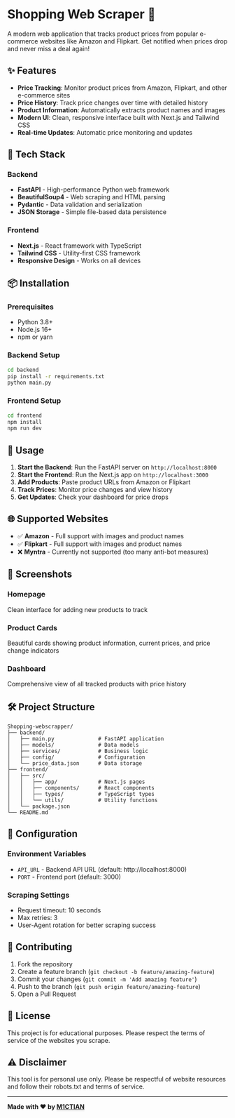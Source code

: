 # Shopping Web Scraper 🛒

A modern web application that tracks product prices from popular e-commerce websites like Amazon and Flipkart. Get notified when prices drop and never miss a deal again!

## ✨ Features

- **Price Tracking**: Monitor product prices from Amazon, Flipkart, and other e-commerce sites
- **Price History**: Track price changes over time with detailed history
- **Product Information**: Automatically extracts product names and images
- **Modern UI**: Clean, responsive interface built with Next.js and Tailwind CSS
- **Real-time Updates**: Automatic price monitoring and updates

## 🚀 Tech Stack

### Backend
- **FastAPI** - High-performance Python web framework
- **BeautifulSoup4** - Web scraping and HTML parsing
- **Pydantic** - Data validation and serialization
- **JSON Storage** - Simple file-based data persistence

### Frontend
- **Next.js** - React framework with TypeScript
- **Tailwind CSS** - Utility-first CSS framework
- **Responsive Design** - Works on all devices

## 📦 Installation

### Prerequisites
- Python 3.8+
- Node.js 16+
- npm or yarn

### Backend Setup
```bash
cd backend
pip install -r requirements.txt
python main.py
```

### Frontend Setup
```bash
cd frontend
npm install
npm run dev
```

## 🎯 Usage

1. **Start the Backend**: Run the FastAPI server on `http://localhost:8000`
2. **Start the Frontend**: Run the Next.js app on `http://localhost:3000`
3. **Add Products**: Paste product URLs from Amazon or Flipkart
4. **Track Prices**: Monitor price changes and view history
5. **Get Updates**: Check your dashboard for price drops

## 🌐 Supported Websites

- ✅ **Amazon** - Full support with images and product names
- ✅ **Flipkart** - Full support with images and product names
- ❌ **Myntra** - Currently not supported (too many anti-bot measures)

## 📸 Screenshots

### Homepage
Clean interface for adding new products to track

### Product Cards
Beautiful cards showing product information, current prices, and price change indicators

### Dashboard
Comprehensive view of all tracked products with price history

## 🛠️ Project Structure

```
Shopping-webscrapper/
├── backend/
│   ├── main.py              # FastAPI application
│   ├── models/              # Data models
│   ├── services/            # Business logic
│   ├── config/              # Configuration
│   └── price_data.json      # Data storage
├── frontend/
│   ├── src/
│   │   ├── app/             # Next.js pages
│   │   ├── components/      # React components
│   │   ├── types/           # TypeScript types
│   │   └── utils/           # Utility functions
│   └── package.json
└── README.md
```

## 🔧 Configuration

### Environment Variables
- `API_URL` - Backend API URL (default: http://localhost:8000)
- `PORT` - Frontend port (default: 3000)

### Scraping Settings
- Request timeout: 10 seconds
- Max retries: 3
- User-Agent rotation for better scraping success

## 🤝 Contributing

1. Fork the repository
2. Create a feature branch (`git checkout -b feature/amazing-feature`)
3. Commit your changes (`git commit -m 'Add amazing feature'`)
4. Push to the branch (`git push origin feature/amazing-feature`)
5. Open a Pull Request

## 📝 License

This project is for educational purposes. Please respect the terms of service of the websites you scrape.

## ⚠️ Disclaimer

This tool is for personal use only. Please be respectful of website resources and follow their robots.txt and terms of service.

---

**Made with ❤️ by [M1CTIAN](https://github.com/M1CTIAN)**